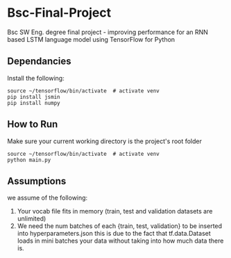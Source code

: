 # Bsc-Final-Project
Bsc SW Eng. degree final project - improving performance for an RNN based LSTM language model using TensorFlow for Python

## Dependancies
Install the following:
```shell
source ~/tensorflow/bin/activate  # activate venv
pip install jsmin
pip install numpy
```

## How to Run
Make sure your current working directory is the project's root folder
```shell
source ~/tensorflow/bin/activate  # activate venv
python main.py
```

## Assumptions
we assume of the following:
1. Your vocab file fits in memory (train, test and validation datasets are unlimited)
2. We need the num batches of each {train, test, validation} to be inserted into hyperparameters.json
this is due to the fact that tf.data.Dataset loads in mini batches your data without taking into how much data there is.

